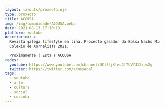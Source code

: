 ```yaml
---
layout: layouts/proxecto.njk
type: proxecto
title: ACOUSA
img: /img/comunidade/ACOUSA.webp
date: 2021-08-13 17:10:13
platform: youtube
description: >-
  Revista galega lifestyle en liña. Proxecto gañador da Bolsa Nacho Mirás do
  Colexio de Xornalista 2021. 

  Proximamente | Esta é ACOUSA
redes:
  youtube: https://www.youtube.com/channel/UCt3hjKfmc2fTUVYJ31zpx2g
  twitter: https://twitter.com/acousagal
tags:
  - youtube
  - arte
  - cultura
  - social
  - cozinha
---
```


